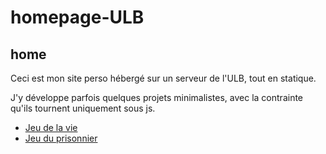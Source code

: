 # homepage-ULB


## home ##

Ceci est mon site perso hébergé sur un serveur de l'ULB, tout en statique. 

J'y développe parfois quelques projets minimalistes, avec la contrainte 
qu'ils tournent uniquement sous js.

* [Jeu de la vie](http://student.ulb.ac.be/~abrayer/lifegame/home.html "Jeu de la vie")
* [Jeu du prisonnier](http://student.ulb.ac.be/~abrayer/prisonnersgame/home.html "Prisonniers")
    
